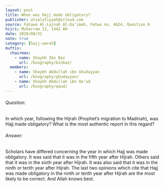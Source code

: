 ```yaml
---
layout: post
title: When was Hajj made obligatory?
publisher: alsalafiyyah@icloud.com
source: Fatawa Al-Lajnah Al-Da'imah, Fatwa no. 4624, Question 6
hijri: Muharram 12, 1442 AH
date: 2020/08/31
note: true
category: [hajj-umrah]
muftis:
  chairman: 
    - name: Shaykh Ibn Baz
      url: /biography/binbaz/
  members:
    - name: Shaykh Abdullah ibn Ghudayyan
      url: /biography/ghudayyan/
    - name: Shaykh Abdullah ibn Qa'ud
      url: /biography/qaud/
---
```


###### Question:

In which year, following the Hijrah (Prophet’s migration to Madinah), was Hajj made obligatory? What is the most authentic report in this regard?

###### Answer:

Scholars have differed concerning the year in which Hajj was made obligatory. It was said that it was in the fifth year after Hijrah. Others said that it was in the sixth year after Hijrah. It was also said that it was in the ninth or tenth year after Hijrah. The last two opinions which cite that Hajj was made obligatory in the ninth or tenth year after Hijrah are the most likely to be correct. And Allah knows best.
